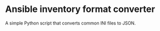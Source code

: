 # Ansible inventory format converter

A simple Python script that converts common INI files to JSON.

